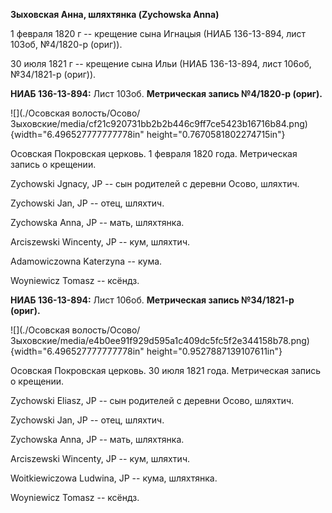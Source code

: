 **Зыховская Анна, шляхтянка (Zychowska Anna)**

1 февраля 1820 г -- крещение сына Игнацыя (НИАБ 136-13-894, лист 103об,
№4/1820-р (ориг)).

30 июля 1821 г -- крещение сына Ильи (НИАБ 136-13-894, лист 106об,
№34/1821-р (ориг)).

**НИАБ 136-13-894:** Лист 103об. **Метрическая запись №4/1820-р
(ориг).**

![](./Осовская волость/Осово/Зыховские/media/cf21c920731bb2b2b446c9ff7ce5423b16716b84.png){width="6.496527777777778in"
height="0.7670581802274715in"}

Осовская Покровская церковь. 1 февраля 1820 года. Метрическая запись о
крещении.

Zychowski Jgnacy, JP -- сын родителей с деревни Осово, шляхтич.

Zychowski Jan, JP -- отец, шляхтич.

Zychowska Anna, JP -- мать, шляхтянка.

Arciszewski Wincenty, JP -- кум, шляхтич.

Adamowiczowna Katerzyna -- кума.

Woyniewicz Tomasz -- ксёндз.

**НИАБ 136-13-894:** Лист 106об. **Метрическая запись №34/1821-р
(ориг).**

![](./Осовская волость/Осово/Зыховские/media/e4b0ee91f929d595a1c409dc5fc5f2e344158b78.png){width="6.496527777777778in"
height="0.9527887139107611in"}

Осовская Покровская церковь. 30 июля 1821 года. Метрическая запись о
крещении.

Zychowski Eliasz, JP -- сын родителей с деревни Осово, шляхтич.

Zychowski Jan, JP -- отец, шляхтич.

Zychowska Anna, JP -- мать, шляхтянка.

Arciszewski Wincenty, JP -- кум, шляхтич.

Woitkiewiczowa Ludwina, JP -- кума, шляхтянка.

Woyniewicz Tomasz -- ксёндз.
